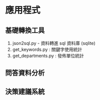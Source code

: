 # 應用程式

## 基礎轉換工具
1. json2sql.py - 資料轉進 sql  資料庫 (sqlite)
2. get_keywords.py : 關鍵字使用統計
3. get_departments.py : 發佈單位統計

## 問答資料分析

## 決策建議系統
